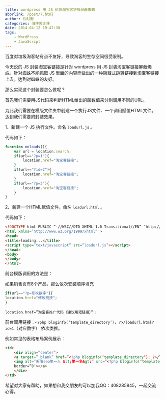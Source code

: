 ```yaml
---
title: wordpress 用 JS 封装淘宝客链接屏蔽蜘蛛
abbrlink: /post/7.html
author: 许时衡
categories: 旧博客迁移
date: 2014-04-12 19:47:30
tags:
    - WordPress
    - JavaScript
---
```


百度对垃圾淘客站有点不友好，导致淘客的生存空间很受限制。

今天说的 JS 封装淘宝客链接是针对 wordpress 用 JS 封装淘宝客链接屏蔽蜘蛛。针对蜘蛛不能抓取 JS 里面的内容而做出的一种隐藏式跳转链接到淘宝客链接上去。达到对蜘蛛的友好。

那么实现这个封装要怎么做呢？

首先我们需要用JS代码来判断HTML给出的函数值来分别调用不同的URL。

为此我们需要在模版文件夹中创建一个执行JS文件、一个调用赋值HTML文件。达到我们需要的封装效果。

1、新建一个 JS 执行文件。命名 `loadurl.js` 。

代码如下：

``` JavaScript
function onloads(){
    var url = location.search;
    if(url=="?p=1"){
        location.href="淘宝客链接";
    }
    if(url=="?id=2"){
        location.href="淘宝客链接";
    }
    if(url=="?p=3"){
        location.href="淘宝客链接";
    }
}
```

2、新建一个HTML赋值文件。命名 `loadurl.html` 。

代码如下：

``` html
<!DOCTYPE html PUBLIC “-//W3C//DTD XHTML 1.0 Transitional//EN” “http://www.w3.org/TR/xhtml1/DTD/xhtml1-transitional.dtd”>
<html xmlns=”http://www.w3.org/1999/xhtml” >
<head>
<title>loading...</title>
<script type=”text/javascript” src=”loadurl.js”></script>
</head>
<body>
</body>
</html>
```

前台模版调用的方法是：

如果销售页有8个产品，那么依次安装顺序填充

``` JavaScript
if(url=="?p=修改数字"){
location.href="修改链接";
}
```

`location.href=”淘宝客推广代码（建议用短链接）”；`

前台调用链接：`<?php bloginfo(‘template_directory’); ?>/loadurl.html?id=1`（对应数字）  依次类推。

例如常见的表格布局案例展示：

``` html
<td>
    <div align=”center”>
    <a target=”_blank” href=”<?php bloginfo(‘template_directory’); ?>/loadurl.html?id=1″>
    <img alt=”耒阳seo第一人 &lt;第一名&gt;” src=”<?php bloginfo(‘template_directory’); ?>/ad/1.jpg” height=”200″ width=”200″
    border=”0″></a>
    </div>
</td>
```

希望对大家有帮助，如果想和我交朋友的可以加我QQ：408285845，一起交流心得。
